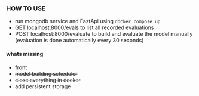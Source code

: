 ### HOW TO USE

* run mongodb service and FastApi using `docker compose up`
* GET localhost:8000/evals to list all recorded evaluations
* POST localhost:8000/evaluate to build and evaluate the model manually (evaluation is done automatically every 30 seconds)

#### whats missing
* front 
* ~~model building scheduler~~
* ~~close everything in docker~~
* add persistent storage
